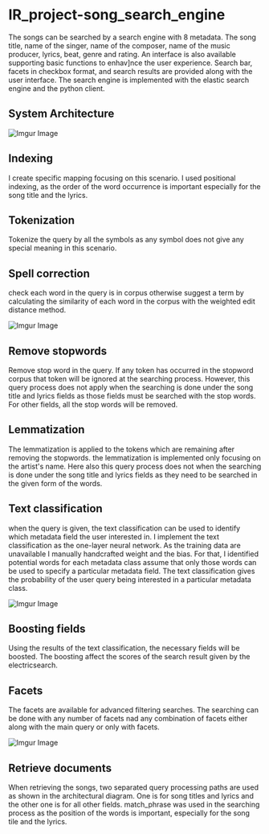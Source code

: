 # IR_project-song_search_engine
The songs can be searched by a search engine with 8 metadata. The song title, name of the singer, name of the composer, name of the music producer, lyrics, beat, genre and rating. 
An interface is also available supporting basic functions to enhav]nce the user experience. Search bar, facets in checkbox format, and search results are provided along with the user interface.
The search engine is implemented with the elastic search engine and the python client.

## System Architecture
![Imgur Image](https://github.com/thisarawelmilla/IR_project-song_search_engine/commit/4acbfd46e9fbbe423766b75297bb2ae6a61ffa58#diff-0a32a8e4d56c300842afdb0d1cb4d8bd)

## Indexing          
I create specific mapping focusing on this scenario. I used positional indexing, as the order of the word occurrence is important especially for the song title and the lyrics.

## Tokenization    
Tokenize the query by all the symbols as any symbol does not give any special meaning in this scenario.

## Spell correction    
check each word in the query is in corpus otherwise suggest a term by calculating the similarity of each word in the corpus with the weighted edit distance method.

![Imgur Image](https://github.com/thisarawelmilla/IR_project-song_search_engine/commit/4acbfd46e9fbbe423766b75297bb2ae6a61ffa58#diff-bd7543979d300b3d9062427368d67759)

## Remove stopwords    
Remove stop word in the query. If any token has occurred in the stopword corpus that token will be ignored at the searching process. However, this query process does not apply when the searching is done under the song title and lyrics fields as those fields must be searched with the stop words. For other fields, all the stop words will be removed.

## Lemmatization        
The lemmatization is applied to the tokens which are remaining after removing the stopwords. the lemmatization is implemented only focusing on the artist's name. Here also this query process does not when the searching is done under the song title and lyrics fields as they need to be searched in the given form of the words.

## Text classification    
when the query is given, the text classification can be used to identify which metadata field the user interested in. I implement the text classification as the one-layer neural network. As the training data are unavailable I manually handcrafted weight and the bias. For that, I identified potential words for each metadata class assume that only those words can be used to specify a particular metadata field. 
The text classification gives the probability of the user query being interested in a particular metadata class.

![Imgur Image](https://github.com/thisarawelmilla/IR_project-song_search_engine/commit/4acbfd46e9fbbe423766b75297bb2ae6a61ffa58#diff-7f311399d9540cec6cc6e8b7fd89b781)

## Boosting fields    
Using the results of the text classification, the necessary fields will be boosted. The boosting affect the scores of the search result given by the electricsearch.  

## Facets            
The facets are available for advanced filtering searches. The searching can be done with any number of facets nad any combination of facets either along with the main query or only with facets.

![Imgur Image](https://github.com/thisarawelmilla/IR_project-song_search_engine/commit/4acbfd46e9fbbe423766b75297bb2ae6a61ffa58#diff-e458f97a4444f5b405482699138ef108)

## Retrieve documents 
When retrieving the songs, two separated query processing paths are used as shown in the architectural diagram. One is for song titles and lyrics and the other one is for all other fields. 
match_phrase was used in the searching process as the position of the words is important, especially for the song tile and the lyrics.
